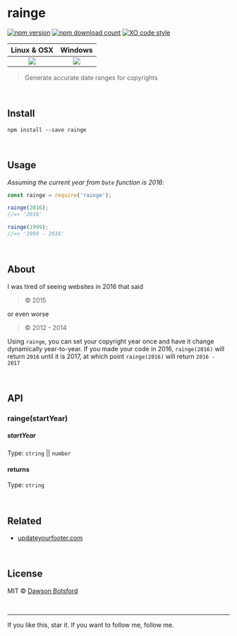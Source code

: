 # rainge
[![npm version](https://img.shields.io/npm/v/rainge.svg)](https://www.npmjs.com/package/rainge)
[![npm download count](http://img.shields.io/npm/dm/rainge.svg?style=flat)](http://npmjs.org/rainge)
[![XO code style](https://img.shields.io/badge/code_style-XO-5ed9c7.svg)](https://github.com/sindresorhus/xo)

  <table>
    <thead>
      <tr>
        <th>Linux & OSX</th>
        <th>Windows</th>
      </tr>
    </thead>
    <tbody>
      <tr>
        <td align="center">
          <a href="https://travis-ci.org/dawsonbotsford/rainge"><img src="https://api.travis-ci.org/dawsonbotsford/rainge.svg?branch=master"></a>
        </td>
        <td align="center">
          <a href="https://ci.appveyor.com/project/dawsonbotsford/rainge"><img src="https://ci.appveyor.com/api/projects/status/1qjrnuj1tni0osli?svg=true"></a>
        </td>
      </tr>
    </tbody>
  </table>

> Generate accurate date ranges for copyrights

<br>

## Install

```
npm install --save rainge
```

<br>

## Usage

*Assuming the current year from* `Date` *function is 2016*:
```js
const rainge = require('rainge');

rainge(2016);
//=> '2016'

rainge(1999);
//=> '1999 - 2016'
```

<br>

## About

I was tired of seeing websites in 2016 that said
> © 2015

or even worse
>© 2012 - 2014

Using `rainge`, you can set your copyright year once and have it change dynamically year-to-year. If you made your code in 2016, `rainge(2016)` will return `2016` until it is 2017, at which point `rainge(2016)` will return `2016 - 2017`

<br>

## API

### rainge(startYear)

##### startYear

Type: `string` || `number`

#### returns

Type: `string`

<br>

## Related
* [updateyourfooter.com](http://updateyourfooter.com/)

<br>

## License

MIT © [Dawson Botsford](http://dawsonbotsford.com)

<br>

---
If you like this, star it. If you want to follow me, follow me.

